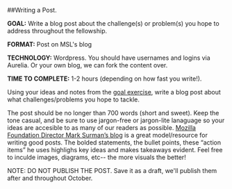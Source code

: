 ##Writing a Post. 

**GOAL:** Write a blog post about the challenge(s) or problem(s) you hope to address throughout the fellowship. 

**FORMAT:** Post on MSL's blog

**TECHNOLOGY:** Wordpress. You should have usernames and logins via Aurelia. Or your own blog, we can fork the content over. 

**TIME TO COMPLETE:** 1-2 hours (depending on how fast you write!). 

Using your ideas and notes from the [goal exercise](https://github.com/mozillascience/fellows-class-2016/blob/master/explore/goal-setting.md), write a blog post about what challenges/problems you hope to tackle.

The post should be no longer than 700 words (short and sweet). Keep the tone casual, and be sure to use jargon-free or jargon-lite lanaguage so your ideas are accesible to as many of our readers as possible. [Mozilla Foundation Director Mark Surman’s blog](http://marksurman.commons.ca/blog/) is a great model/resource for writing good posts. The bolded statements, the bullet points, these “action items” he uses highlighs key ideas and makes takeaways evident. Feel free to inculde images, diagrams, etc-- the more visuals the better!

NOTE: DO NOT PUBLISH THE POST.  Save it as a draft, we'll publish them after and throughout October.
